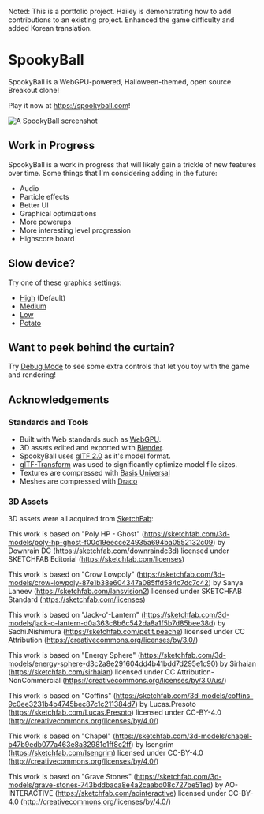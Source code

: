 Noted: 
This is a portfolio project. Hailey is demonstrating how to add contributions to an existing project.
Enhanced the game difficulty and added Korean translation. 

# SpookyBall
SpookyBall is a WebGPU-powered, Halloween-themed, open source Breakout clone!

Play it now at https://spookyball.com!

![A SpookyBall screenshot](media/images/screenshot.png)

## Work in Progress
SpookyBall is a work in progress that will likely gain a trickle of new features over time. Some
things that I'm considering adding in the future:
 - Audio
 - Particle effects
 - Better UI
 - Graphical optimizations
 - More powerups
 - More interesting level progression
 - Highscore board

## Slow device?
Try one of these graphics settings:
 - [High](https://spookyball.com/) (Default)
 - [Medium](https://spookyball.com/?quality=medium)
 - [Low](https://spookyball.com/?quality=low)
 - [Potato](https://spookyball.com/?quality=potato)

## Want to peek behind the curtain?
Try [Debug Mode](https://spookyball.com/?debug=1) to see some extra controls that let you toy with
the game and rendering!

## Acknowledgements

### Standards and Tools

 - Built with Web standards such as [WebGPU](https://www.w3.org/TR/webgpu/).
 - 3D assets edited and exported with [Blender](https://www.blender.org/).
 - SpookyBall uses [glTF 2.0](https://www.khronos.org/gltf/) as it's model format.
 - [glTF-Transform](https://gltf-transform.donmccurdy.com/) was used to significantly optimize model file sizes.
 - Textures are compressed with [Basis Universal](https://github.com/BinomialLLC/basis_universal)
 - Meshes are compressed with [Draco](https://google.github.io/draco/)

### 3D Assets

3D assets were all acquired from [SketchFab](https://sketchfab.com/):

This work is based on "Poly HP - Ghost" (https://sketchfab.com/3d-models/poly-hp-ghost-f00c19eecce24935a694ba0552132c09) by Downrain DC (https://sketchfab.com/downraindc3d) licensed under SKETCHFAB Editorial (https://sketchfab.com/licenses)

This work is based on "Crow Lowpoly" (https://sketchfab.com/3d-models/crow-lowpoly-87e1b38e604347a085ffd584c7dc7c42) by Sanya Laneev (https://sketchfab.com/lansvision2) licensed under SKETCHFAB Standard (https://sketchfab.com/licenses)

This work is based on "Jack-o'-Lantern" (https://sketchfab.com/3d-models/jack-o-lantern-d0a363c8b6c542da8a1f5b7d85bee38d) by Sachi.Nishimura (https://sketchfab.com/petit.peache) licensed under CC Attribution (https://creativecommons.org/licenses/by/3.0/)

This work is based on "Energy Sphere" (https://sketchfab.com/3d-models/energy-sphere-d3c2a8e291604dd4b41bdd7d295e1c90) by Sirhaian (https://sketchfab.com/sirhaian) licensed under CC Attribution-NonCommercial (https://creativecommons.org/licenses/by/3.0/us/)

This work is based on "Coffins" (https://sketchfab.com/3d-models/coffins-9c0ee3231b4b4745bec87c1c211384d7) by Lucas.Presoto (https://sketchfab.com/Lucas.Presoto) licensed under CC-BY-4.0 (http://creativecommons.org/licenses/by/4.0/)

This work is based on "Chapel" (https://sketchfab.com/3d-models/chapel-b47b9edb077a463e8a32981c1ff8c2ff) by Isengrim (https://sketchfab.com/Isengrim) licensed under CC-BY-4.0 (http://creativecommons.org/licenses/by/4.0/)

This work is based on "Grave Stones" (https://sketchfab.com/3d-models/grave-stones-743bddbaca8e4a2caabd08c727be51ed) by AO-INTERACTIVE (https://sketchfab.com/aointeractive) licensed under CC-BY-4.0 (http://creativecommons.org/licenses/by/4.0/)

